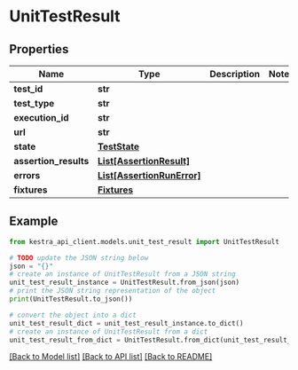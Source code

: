 # UnitTestResult


## Properties

Name | Type | Description | Notes
------------ | ------------- | ------------- | -------------
**test_id** | **str** |  | 
**test_type** | **str** |  | 
**execution_id** | **str** |  | 
**url** | **str** |  | 
**state** | [**TestState**](TestState.md) |  | 
**assertion_results** | [**List[AssertionResult]**](AssertionResult.md) |  | 
**errors** | [**List[AssertionRunError]**](AssertionRunError.md) |  | 
**fixtures** | [**Fixtures**](Fixtures.md) |  | 

## Example

```python
from kestra_api_client.models.unit_test_result import UnitTestResult

# TODO update the JSON string below
json = "{}"
# create an instance of UnitTestResult from a JSON string
unit_test_result_instance = UnitTestResult.from_json(json)
# print the JSON string representation of the object
print(UnitTestResult.to_json())

# convert the object into a dict
unit_test_result_dict = unit_test_result_instance.to_dict()
# create an instance of UnitTestResult from a dict
unit_test_result_from_dict = UnitTestResult.from_dict(unit_test_result_dict)
```
[[Back to Model list]](../README.md#documentation-for-models) [[Back to API list]](../README.md#documentation-for-api-endpoints) [[Back to README]](../README.md)



